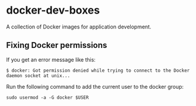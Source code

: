 # docker-dev-boxes

A collection of Docker images for application development.

## Fixing Docker permissions

If you get an error message like this:

    $ docker: Got permission denied while trying to connect to the Docker daemon socket at unix...

Run the following command to add the current user to the docker group:

    sudo usermod -a -G docker $USER
